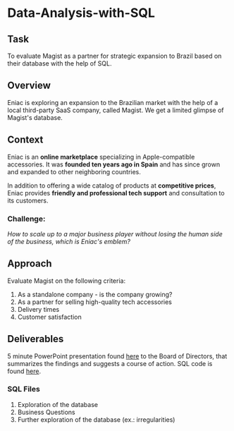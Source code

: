 # Data-Analysis-with-SQL
## Task
To evaluate Magist as a partner for strategic expansion to Brazil based on their database with the help of SQL.

## Overview 
Eniac is exploring an expansion to the Brazilian market with the help of a local third-party SaaS company, called Magist. We get a limited glimpse of Magist's database. 

## Context
Eniac is an **online marketplace** specializing in Apple-compatible accessories. It was **founded ten years ago in Spain** and has since grown and expanded to other neighboring countries.

In addition to offering a wide catalog of products at **competitive prices**, Eniac provides **friendly and professional tech support** and consultation to its customers. 

### Challenge: 
*How to scale up to a major business player without losing the human side of the business, which is Eniac's emblem?* 

## Approach
Evaluate Magist on the following criteria:
1. As a standalone company - is the company growing?
2. As a partner for selling high-quality tech accessories
3. Delivery times
4. Customer satisfaction

## Deliverables
5 minute PowerPoint presentation found [here](https://drive.google.com/file/d/1pi3bMzv7sUl4BDP809HX1JG2WO2Z51bK/view?usp=sharing) to the Board of Directors, that summarizes the findings and suggests a course of action.
SQL code is found [here](https://drive.google.com/drive/folders/18AweGytkhEdKRneDhlcjglcJuxTe1FVb?usp=sharing). 
### SQL Files
  1. Exploration of the database
  2. Business Questions 
  3. Further exploration of the database (ex.: irregularities)

